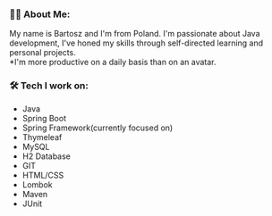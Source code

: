 ### :man_technologist: About Me:
My name is Bartosz and I'm from Poland. 
I'm passionate about Java development, I've honed my skills through self-directed learning and personal projects.\
*I'm more productive on a daily basis than on an avatar.


### :hammer_and_wrench: Tech I work on:
* Java
* Spring Boot
* Spring Framework(currently focused on)
* Thymeleaf
* MySQL
* H2 Database
* GIT
* HTML/CSS
* Lombok
* Maven
* JUnit


